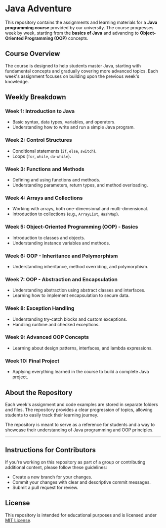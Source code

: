 # Java Adventure

This repository contains the assignments and learning materials for a **Java programming course** provided by our university. The course progresses week by week, starting from the **basics of Java** and advancing to **Object-Oriented Programming (OOP)** concepts.

## Course Overview

The course is designed to help students master Java, starting with fundamental concepts and gradually covering more advanced topics. Each week's assignment focuses on building upon the previous week's knowledge.

## Weekly Breakdown

### Week 1: Introduction to Java
- Basic syntax, data types, variables, and operators.
- Understanding how to write and run a simple Java program.

### Week 2: Control Structures
- Conditional statements (`if`, `else`, `switch`).
- Loops (`for`, `while`, `do-while`).

### Week 3: Functions and Methods
- Defining and using functions and methods.
- Understanding parameters, return types, and method overloading.

### Week 4: Arrays and Collections
- Working with arrays, both one-dimensional and multi-dimensional.
- Introduction to collections (e.g., `ArrayList`, `HashMap`).

### Week 5: Object-Oriented Programming (OOP) - Basics
- Introduction to classes and objects.
- Understanding instance variables and methods.

### Week 6: OOP - Inheritance and Polymorphism
- Understanding inheritance, method overriding, and polymorphism.

### Week 7: OOP - Abstraction and Encapsulation
- Understanding abstraction using abstract classes and interfaces.
- Learning how to implement encapsulation to secure data.

### Week 8: Exception Handling
- Understanding try-catch blocks and custom exceptions.
- Handling runtime and checked exceptions.

### Week 9: Advanced OOP Concepts
- Learning about design patterns, interfaces, and lambda expressions.

### Week 10: Final Project
- Applying everything learned in the course to build a complete Java project.

## About the Repository

Each week's assignment and code examples are stored in separate folders and files. The repository provides a clear progression of topics, allowing students to easily track their learning journey.

The repository is meant to serve as a reference for students and a way to showcase their understanding of Java programming and OOP principles.

---

## Instructions for Contributors

If you're working on this repository as part of a group or contributing additional content, please follow these guidelines:

- Create a new branch for your changes.
- Commit your changes with clear and descriptive commit messages.
- Submit a pull request for review.

## License

This repository is intended for educational purposes and is licensed under [MIT License](LICENSE).
